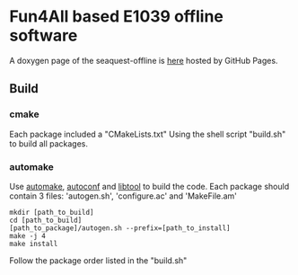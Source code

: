 # Fun4All based E1039 offline software

A doxygen page of the seaquest-offline is [here](https://haiwangyu.github.io/seaquest-offline-doc/) hosted by GitHub Pages.

## Build
### cmake
Each package included a "CMakeLists.txt"
Using the shell script "build.sh" to build all packages. 

### automake
Use [automake](https://www.gnu.org/software/automake/), [autoconf](https://www.gnu.org/software/autoconf/autoconf.html) and [libtool](https://www.gnu.org/software/libtool/) to build the code. Each package should contain 3 files: 'autogen.sh', 'configure.ac' and 'MakeFile.am'

```
mkdir [path_to_build]
cd [path_to_build]
[path_to_package]/autogen.sh --prefix=[path_to_install]
make -j 4
make install
```

Follow the package order listed in the "build.sh"
